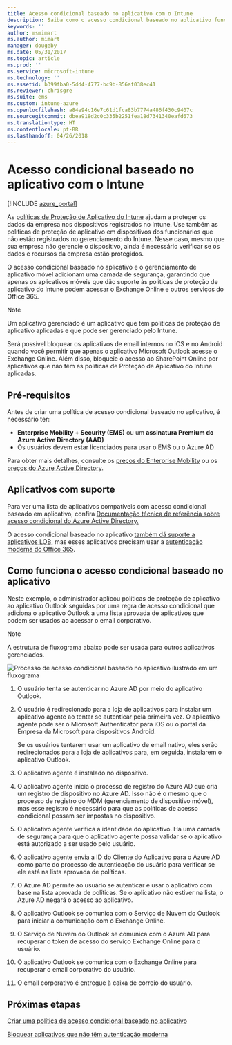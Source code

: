 ```yaml
---
title: Acesso condicional baseado no aplicativo com o Intune
description: Saiba como o acesso condicional baseado no aplicativo funciona no Intune.
keywords: ''
author: msmimart
ms.author: mimart
manager: dougeby
ms.date: 05/31/2017
ms.topic: article
ms.prod: ''
ms.service: microsoft-intune
ms.technology: ''
ms.assetid: b399fba0-5dd4-4777-bc9b-856af038ec41
ms.reviewer: chrisgre
ms.suite: ems
ms.custom: intune-azure
ms.openlocfilehash: a84e94c16e7c61d1fca83b7774a486f430c9407c
ms.sourcegitcommit: dbea918d2c0c335b2251fea18d7341340eafd673
ms.translationtype: HT
ms.contentlocale: pt-BR
ms.lasthandoff: 04/26/2018
---
```

# <a name="app-based-conditional-access-with-intune"></a>Acesso condicional baseado no aplicativo com o Intune

[!INCLUDE [azure_portal](./includes/azure_portal.md)]

As [políticas de Proteção de Aplicativo do Intune](app-protection-policy.md) ajudam a proteger os dados da empresa nos dispositivos registrados no Intune. Use também as políticas de proteção de aplicativo em dispositivos dos funcionários que não estão registrados no gerenciamento do Intune. Nesse caso, mesmo que sua empresa não gerencie o dispositivo, ainda é necessário verificar se os dados e recursos da empresa estão protegidos.

O acesso condicional baseado no aplicativo e o gerenciamento de aplicativo móvel adicionam uma camada de segurança, garantindo que apenas os aplicativos móveis que dão suporte às políticas de proteção de aplicativo do Intune podem acessar o Exchange Online e outros serviços do Office 365.

> [!NOTE]
> Um aplicativo gerenciado é um aplicativo que tem políticas de proteção de aplicativo aplicadas e que pode ser gerenciado pelo Intune.

Será possível bloquear os aplicativos de email internos no iOS e no Android quando você permitir que apenas o aplicativo Microsoft Outlook acesse o Exchange Online. Além disso, bloqueie o acesso ao SharePoint Online por aplicativos que não têm as políticas de Proteção de Aplicativo do Intune aplicadas.

## <a name="prerequisites"></a>Pré-requisitos
Antes de criar uma política de acesso condicional baseado no aplicativo, é necessário ter:

- **Enterprise Mobility + Security (EMS)** ou um **assinatura Premium do Azure Active Directory (AAD)**
- Os usuários devem estar licenciados para usar o EMS ou o Azure AD

Para obter mais detalhes, consulte os [preços do Enterprise Mobility](https://www.microsoft.com/cloud-platform/enterprise-mobility-pricing) ou os [preços do Azure Active Directory](https://azure.microsoft.com/pricing/details/active-directory/).

## <a name="supported-apps"></a>Aplicativos com suporte

Para ver uma lista de aplicativos compatíveis com acesso condicional baseado em aplicativo, confira [Documentação técnica de referência sobre acesso condicional do Azure Active Directory.](https://docs.microsoft.com/azure/active-directory/active-directory-conditional-access-technical-reference)

O acesso condicional baseado no aplicativo [também dá suporte a aplicativos LOB](https://docs.microsoft.com/intune-classic/deploy-use/block-apps-with-no-modern-authentication), mas esses aplicativos precisam usar a [autenticação moderna do Office 365](https://support.office.com/article/Using-Office-365-modern-authentication-with-Office-clients-776c0036-66fd-41cb-8928-5495c0f9168a).

## <a name="how-app-based-conditional-access-works"></a>Como funciona o acesso condicional baseado no aplicativo

Neste exemplo, o administrador aplicou políticas de proteção de aplicativo ao aplicativo Outlook seguidas por uma regra de acesso condicional que adiciona o aplicativo Outlook a uma lista aprovada de aplicativos que podem ser usados ao acessar o email corporativo.

> [!NOTE]
> A estrutura de fluxograma abaixo pode ser usada para outros aplicativos gerenciados.

![Processo de acesso condicional baseado no aplicativo ilustrado em um fluxograma](./media/ca-intune-common-ways-3.png)

1. O usuário tenta se autenticar no Azure AD por meio do aplicativo Outlook.

2. O usuário é redirecionado para a loja de aplicativos para instalar um aplicativo agente ao tentar se autenticar pela primeira vez. O aplicativo agente pode ser o Microsoft Authenticator para iOS ou o portal da Empresa da Microsoft para dispositivos Android.

   Se os usuários tentarem usar um aplicativo de email nativo, eles serão redirecionados para a loja de aplicativos para, em seguida, instalarem o aplicativo Outlook.

3. O aplicativo agente é instalado no dispositivo.

4. O aplicativo agente inicia o processo de registro do Azure AD que cria um registro de dispositivo no Azure AD. Isso não é o mesmo que o processo de registro do MDM (gerenciamento de dispositivo móvel), mas esse registro é necessário para que as políticas de acesso condicional possam ser impostas no dispositivo.

5. O aplicativo agente verifica a identidade do aplicativo. Há uma camada de segurança para que o aplicativo agente possa validar se o aplicativo está autorizado a ser usado pelo usuário.

6. O aplicativo agente envia a ID do Cliente do Aplicativo para o Azure AD como parte do processo de autenticação do usuário para verificar se ele está na lista aprovada de políticas.

7. O Azure AD permite ao usuário se autenticar e usar o aplicativo com base na lista aprovada de políticas. Se o aplicativo não estiver na lista, o Azure AD negará o acesso ao aplicativo.

8. O aplicativo Outlook se comunica com o Serviço de Nuvem do Outlook para iniciar a comunicação com o Exchange Online.

9. O Serviço de Nuvem do Outlook se comunica com o Azure AD para recuperar o token de acesso do serviço Exchange Online para o usuário.

10. O aplicativo Outlook se comunica com o Exchange Online para recuperar o email corporativo do usuário.

11. O email corporativo é entregue à caixa de correio do usuário.

## <a name="next-steps"></a>Próximas etapas
[Criar uma política de acesso condicional baseado no aplicativo](app-based-conditional-access-intune-create.md)

[Bloquear aplicativos que não têm autenticação moderna](app-modern-authentication-block.md)
